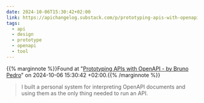 ```yaml
---
date: 2024-10-06T15:30:42+02:00
link: https://apichangelog.substack.com/p/prototyping-apis-with-openapi
tags:
  - api
  - design
  - prototype
  - openapi
  - tool
---
```

{{% marginnote %}}Found at "[Prototyping APIs with OpenAPI - by Bruno Pedro](https://apichangelog.substack.com/p/prototyping-apis-with-openapi)" on 2024-10-06 15:30:42 +02:00.{{% /marginnote %}}

> I built a personal system for interpreting OpenAPI documents and using them as the only thing needed to run an API.